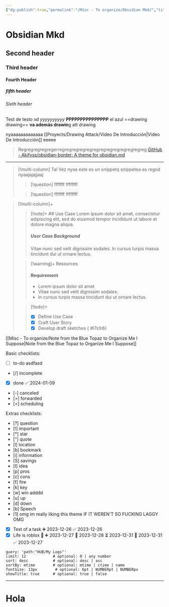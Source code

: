 ```yaml
---
{"dg-publish":true,"permalink":"/Misc - To organize/Obsidian Mkd/","title":"Obsidian MKD","tags":["ZeType"],"created":"Monday, 2023-07-31, 5:03:18 pm","updated":"Saturday, 2024-03-09, 11:20:28 pm"}
---
```


# Obsidian Mkd
## Second header
### Third header
#### Fourth Header
##### fifth header
###### Sixth header

Test de testo xd *yyyyyyyyyy* **PPPPPPPPPPPPPPP** el azul ==drawing drawing== **va además drawin**g att drawing

nyaaaaaaaaaaaaa [[Proyects/Drawing Attack/Video De Introducción\|Video De Introducción]] eeeee
> Regregregregregerregregregregregregregregregregregregreg
  [GitHub - Akifyss/obsidian-border: A theme for obsidian.md](https://github.com/Akifyss/obsidian-border)

---
> [!multi-column] Tal Vez
> nyaa este es un snippetq snippetea es regod
> nyaajajajjaaj
> > [!question] fffffff
> > ffffffff
>
> > [!question] fffffff
> > ffffffff

> [!multi-column]+
>
>> [!note]+ ## Use Case
>> Lorem ipsum dolor sit amet, consectetur adipiscing elit, sed do eiusmod tempor incididunt ut labore et dolore magna aliqua.
>> ##### User Case Background
>> Vitae nunc sed velit dignissim sodales. In cursus turpis massa tincidunt dui ut ornare lectus.
>
>> [!warning]+ Resources
>> #### Requirement
>> - Lorem ipsum dolor sit amet
>> - Vitae nunc sed velit dignissim sodales.
>> - In cursus turpis massa tincidunt dui ut ornare lectus.
>
>> [!todo]+
>> - [x] Define Use Case
>> - [x] Craft User Story
>> - [x] Develop draft sketches
{ #l7s1r6}


[[Misc - To organize/Note from the Blue Topaz to Organize Me I Suppose\|Note from the Blue Topaz to Organize Me I Suppose]]

Basic checklists:

- [ ] to-do asdfasd
- [/] incomplete
- [x] done ✅ 2024-01-09
- [-] canceled
- [>] forwarded
- [<] scheduling

Extras checklists:

- [?] question
- [!] important
- [*] star
- ["] quote
- [l] location
- [b] bookmark
- [i] information
- [S] savings
- [I] idea
- [p] pros
- [c] cons
- [f] fire
- [k] key
- [w] win adddd
- [u] up
- [d] down
- [b] Speech
- [1] omg im really liking this theme IF IT WEREN'T SO FUCKING LAGGY OMG
- [x] Test of a task ➕ 2023-12-26 ✅ 2023-12-26
- [x] Life is roblox 🔽 ➕ 2023-12-27 🛫 2023-12-28 ⏳ 2023-12-31 📅 2023-12-31 ✅ 2023-12-27

```note-gallery     #           default | options
query: 'path:"HUB/My Logs"'
limit: 12            # optional: 0 | any number
sort: desc           # optional: desc | asc
sortBy: mtime        # optional: mtime | ctime | name
fontSize: 13px        # optional: 6pt | NUMBERpt | NUMBERpx
showTitle: true      # optional: true | false
```





---

# Hola